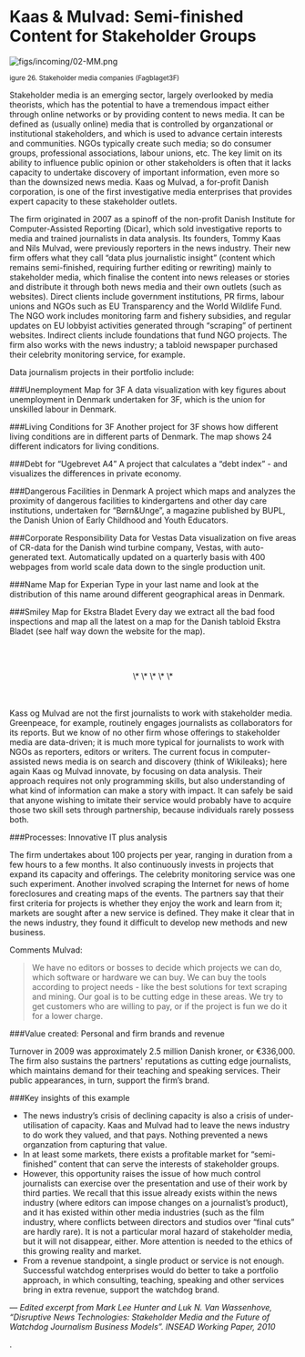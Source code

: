 # Kaas & Mulvad: Semi-finished Content for Stakeholder Groups

![figs/incoming/02-MM.png
](http://datajournalismhandbook.org/1.0/en/figs/incoming/02-MM.png "Figure 26. Stakeholder media companies (Fagblaget3F)")

<small>igure 26. Stakeholder media companies (Fagblaget3F)</small>

Stakeholder media is an emerging sector, largely overlooked by media theorists, which has the potential to have a tremendous impact either through online networks or by providing content to news media. It can be defined as (usually online) media that is controlled by organzational or institutional stakeholders, and which is used to advance certain interests and communities. NGOs typically create such media; so do consumer groups, professional associations, labour unions, etc. The key limit on its ability to influence public opinion or other stakeholders is often that it lacks capacity to undertake discovery of important information, even more so than the downsized news media. Kaas og Mulvad, a for-profit Danish corporation, is one of the first investigative media enterprises that provides expert capacity to these stakeholder outlets.

The firm originated in 2007 as a spinoff of the non-profit Danish Institute for Computer-Assisted Reporting (Dicar), which sold investigative reports to media and trained journalists in data analysis. Its founders, Tommy Kaas and Nils Mulvad, were previously reporters in the news industry. Their new firm offers what they call “data plus journalistic insight” (content which remains semi-finished, requiring further editing or rewriting) mainly to stakeholder media, which finalise the content into news releases or stories and distribute it through both news media and their own outlets (such as websites). Direct clients include government institutions, PR firms, labour unions and NGOs such as EU Transparency and the World Wildlife Fund. The NGO work includes monitoring farm and fishery subsidies, and regular updates on EU lobbyist activities generated through “scraping” of pertinent websites. Indirect clients include foundations that fund NGO projects. The firm also works with the news industry; a tabloid newspaper purchased their celebrity monitoring service, for example.

Data journalism projects in their portfolio include:

###Unemployment Map for 3F
A data visualization with key figures about unemployment in Denmark undertaken for 3F, which is the union for unskilled labour in Denmark.

###Living Conditions for 3F
Another project for 3F shows how different living conditions are in different parts of Denmark. The map shows 24 different indicators for living conditions.

###Debt for “Ugebrevet A4”
A project that calculates a “debt index” - and visualizes the differences in private economy.

###Dangerous Facilities in Denmark
A project which maps and analyzes the proximity of dangerous facilities to kindergartens and other day care institutions, undertaken for “Børn&Unge”, a magazine published by BUPL, the Danish Union of Early Childhood and Youth Educators.

###Corporate Responsibility Data for Vestas
Data visualization on five areas of CR-data for the Danish wind turbine company, Vestas, with auto-generated text. Automatically updated on a quarterly basis with 400 webpages from world scale data down to the single production unit.

###Name Map for Experian
Type in your last name and look at the distribution of this name around different geographical areas in Denmark.

###Smiley Map for Ekstra Bladet
Every day we extract all the bad food inspections and map all the latest on a map for the Danish tabloid Ekstra Bladet (see half way down the website for the map).

<br><br>
<center>\* \* \* \* \*</center>
<br><br>

Kass og Mulvad are not the first journalists to work with stakeholder media. Greenpeace, for example, routinely engages journalists as collaborators for its reports. But we know of no other firm whose offerings to stakeholder media are data-driven; it is much more typical for journalists to work with NGOs as reporters, editors or writers. The current focus in computer-assisted news media is on search and discovery (think of Wikileaks); here again Kaas og Mulvad innovate, by focusing on data analysis. Their approach requires not only programming skills, but also understanding of what kind of information can make a story with impact. It can safely be said that anyone wishing to imitate their service would probably have to acquire those two skill sets through partnership, because individuals rarely possess both.

###Processes: Innovative IT plus analysis

The firm undertakes about 100 projects per year, ranging in duration from a few hours to a few months. It also continuously invests in projects that expand its capacity and offerings. The celebrity monitoring service was one such experiment. Another involved scraping the Internet for news of home foreclosures and creating maps of the events. The partners say that their first criteria for projects is whether they enjoy the work and learn from it; markets are sought after a new service is defined. They make it clear that in the news industry, they found it difficult to develop new methods and new business.

Comments Mulvad:

>We have no editors or bosses to decide which projects we can do, which software or hardware we can buy. We can buy the tools according to project needs - like the best solutions for text scraping and mining. Our goal is to be cutting edge in these areas. We try to get customers who are willing to pay, or if the project is fun we do it for a lower charge.

###Value created: Personal and firm brands and revenue

Turnover in 2009 was approximately 2.5 million Danish kroner, or €336,000. The firm also sustains the partners' reputations as cutting edge journalists, which maintains demand for their teaching and speaking services. Their public appearances, in turn, support the firm’s brand.

###Key insights of this example

* The news industry’s crisis of declining capacity is also a crisis of under- utilisation of capacity. Kaas and Mulvad had to leave the news industry to do work they valued, and that pays. Nothing prevented a news organzation from capturing that value.
* In at least some markets, there exists a profitable market for “semi-finished” content that can serve the interests of stakeholder groups.
* However, this opportunity raises the issue of how much control journalists can exercise over the presentation and use of their work by third parties. We recall that this issue already exists within the news industry (where editors can impose changes on a journalist’s product), and it has existed within other media industries (such as the film industry, where conflicts between directors and studios over “final cuts” are hardly rare). It is not a particular moral hazard of stakeholder media, but it will not disappear, either. More attention is needed to the ethics of this growing reality and market.
* From a revenue standpoint, a single product or service is not enough. Successful watchdog enterprises would do better to take a portfolio approach, in which consulting, teaching, speaking and other services bring in extra revenue, support the watchdog brand.

— *Edited excerpt from Mark Lee Hunter and Luk N. Van Wassenhove, “Disruptive News Technologies: Stakeholder Media and the Future of Watchdog Journalism Business Models”. INSEAD Working Paper, 2010*

.

